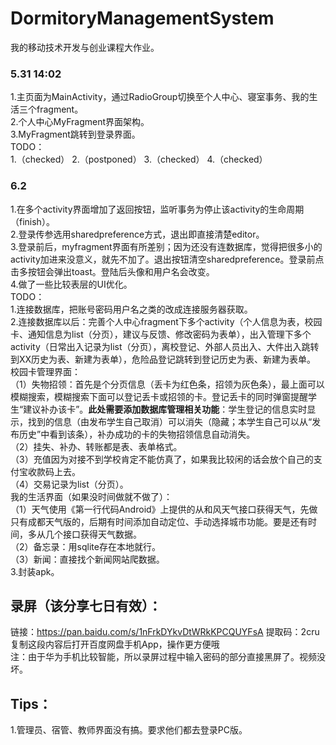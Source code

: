 # DormitoryManagementSystem
我的移动技术开发与创业课程大作业。

### 5.31  14:02

  1.主页面为MainActivity，通过RadioGroup切换至个人中心、寝室事务、我的生活三个fragment。  
2.个人中心MyFragment界面架构。  
3.MyFragment跳转到登录界面。  
TODO：  
1.（checked）
2.（postponed） 
3.（checked） 
4.（checked）

### 6.2

  1.在多个activity界面增加了返回按钮，监听事务为停止该activity的生命周期（finish）。  
  2.登录传参选用sharedpreference方式，退出即直接清楚editor。  
  3.登录前后，myfragment界面有所差别；因为还没有连数据库，觉得把很多小的activity加进来没意义，就先不加了。退出按钮清空sharedpreference。登录前点击多按钮会弹出toast。登陆后头像和用户名会改变。  
  4.做了一些比较表层的UI优化。  
TODO：  
1.连接数据库，把账号密码用户名之类的改成连接服务器获取。  
2.连接数据库以后：完善个人中心fragment下多个activity（个人信息为表，校园卡、通知信息为list（分页），建议与反馈、修改密码为表单），出入管理下多个activity（日常出入记录为list（分页），离校登记、外部人员出入、大件出入跳转到XX历史为表、新建为表单），危险品登记跳转到登记历史为表、新建为表单。  
校园卡管理界面：  
（1）失物招领：首先是个分页信息（丢卡为红色条，招领为灰色条），最上面可以模糊搜索，模糊搜索下面可以登记丢卡或招领的卡。登记丢卡的同时弹窗提醒学生“建议补办该卡”。**此处需要添加数据库管理相关功能**：学生登记的信息实时显示，找到的信息（由发布学生自己取消）可以消失（隐藏；本学生自己可以从“发布历史”中看到该条），补办成功的卡的失物招领信息自动消失。  
（2）挂失、补办、转账都是表、表单格式。  
（3）充值因为对接不到学校肯定不能仿真了，如果我比较闲的话会放个自己的支付宝收款码上去。  
（4）交易记录为list（分页）。  
我的生活界面（如果没时间做就不做了）：  
（1）天气使用《第一行代码Android》上提供的从和风天气接口获得天气，先做只有成都天气版的，后期有时间添加自动定位、手动选择城市功能。要是还有时间，多从几个接口获得天气数据。  
（2）备忘录：用sqlite存在本地就行。  
（3）新闻：直接找个新闻网站爬数据。  
3.封装apk。

## 录屏（该分享七日有效）：
链接：https://pan.baidu.com/s/1nFrkDYkvDtWRkKPCQUYFsA 
提取码：2cru 
复制这段内容后打开百度网盘手机App，操作更方便哦  
注：由于华为手机比较智能，所以录屏过程中输入密码的部分直接黑屏了。视频没坏。  

## Tips：
1.管理员、宿管、教师界面没有搞。要求他们都去登录PC版。
